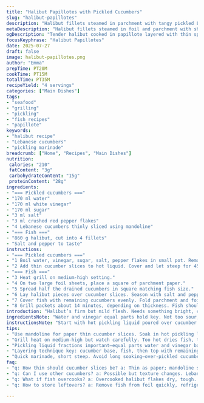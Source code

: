 ```yaml
---
title: "Halibut Papillotes with Pickled Cucumbers"
slug: "halibut-papillotes"
description: "Halibut fillets steamed in parchment with tangy pickled Lebanese cucumbers. Quick marinade with vinegar, water, sugar, salt, and chili flakes. Wrapped airtight in foil and cooked on medium heat grill for just over ten minutes. Balanced play of mild fish and spicy, crunchy pickles."
metaDescription: "Halibut fillets steamed in foil and parchment with sharp pickled Lebanese cucumbers. Tangy, spicy, crisp contrast in 35 minutes total time."
ogDescription: "Tender halibut cooked in papillote layered with thin spicy pickled cucumbers. Quick marinade, grill-steamed, fresh and vibrant flavors meet simple technique."
focusKeyphrase: "Halibut Papillotes"
date: 2025-07-27
draft: false
image: halibut-papillotes.png
author: "Emma"
prepTime: PT20M
cookTime: PT15M
totalTime: PT35M
recipeYield: "4 servings"
categories: ["Main Dishes"]
tags:
- "seafood"
- "grilling"
- "pickling"
- "fish recipes"
- "papillote"
keywords:
- "halibut recipe"
- "Lebanese cucumbers"
- "pickling marinade"
breadcrumb: ["Home", "Recipes", "Main Dishes"]
nutrition: 
 calories: "210"
 fatContent: "3g"
 carbohydrateContent: "15g"
 proteinContent: "28g"
ingredients:
- "=== Pickled cucumbers ==="
- "170 ml water"
- "170 ml white vinegar"
- "170 ml sugar"
- "3 ml salt"
- "3 ml crushed red pepper flakes"
- "4 Lebanese cucumbers thinly sliced using mandoline"
- "=== Fish ==="
- "860 g halibut, cut into 4 fillets"
- "Salt and pepper to taste"
instructions:
- "=== Pickled cucumbers ==="
- "1 Boil water, vinegar, sugar, salt, pepper flakes in small pot. Remove from heat immediately."
- "2 Add thin cucumber slices to hot liquid. Cover and let steep for 45 minutes. Drain well."
- "=== Fish ==="
- "3 Heat grill on medium-high setting."
- "4 On two large foil sheets, place a square of parchment paper."
- "5 Spread half the drained cucumbers in square matching fish size."
- "6 Lay halibut pieces over cucumber slices. Season with salt and pepper."
- "7 Cover fish with remaining cucumbers evenly. Fold parchment and foil tightly into papillotes."
- "8 Grill packets about 14 minutes, depending on thickness. Fish should flake easily when done."
introduction: "Halibut’s firm but mild flesh. Needs something bright, crisp. Cucumbers, pickled in vinegar mixture, sharp with hits of chili flakes. Marinade shortened, quantities bumped. Slight sugar increase softens heat. Cook time nudged up, balancing fish thickness and cucumber moisture. Using foil and parchment traps steam, steams fish gently, keeps flavors distinct but mingled. No fuss, no cream, just the fish and the tangy crunch. Lebanese cucumbers thin as paper, slick with vinegar. Visual contrast too—the white fish nestled in emerald slices. Grill smoke adds earthiness. Simple layering, in and out of heat. Just enough time to crisp edges, keep center tender. Salt, pepper subtle but crucial. The technique matters as much as ingredients."
ingredientsNote: "Water and vinegar equal parts hold key. Not too sour, not too weak. Sugar tweaks heat balance from crushed red pepper flakes, also adding a sheen to cucumbers. Salt’s minimal—just enough to draw out flavor without drowning. Lebanese cucumbers chosen for their slim shape, thin skin, delicate crunch. Mandoline slicing critical; thin slices absorb marinade quickly, texture stays crisp after cooking. Halibut cut thicker to avoid overcooking but thin enough to cook evenly in papillote. Salt, pepper done just before sealing to avoid drawing moisture prematurely. Parchment’s barrier prevents foil taste seeping in, keeps juice locked inside. Doubling foil and parchment combines sturdy and breathable layers, traps steam while allowing easy handling on grill."
instructionsNote: "Start with hot pickling liquid poured over cucumber slices, immediately off heat to prevent mushy cucumbers. Time shortened slightly from original, still enough to infuse flavor but keeps cucumbers lively. Drain well to avoid watery packets. Grill preheated to medium-high—not too hot or fish will dry out, not too low or cooking drags, loses texture. Constructing papillotes with layered foil and parchment squares prevents tearing, eases clean-up. Layer cucumber base first, fish next, then cucumber topping—this helps fish stay moist and flavor balanced. Seal packets carefully, pressing edges tightly. Cook roughly 14 minutes—adding couple minutes to original to ensure thicker fillets cooked through. Rest papillotes briefly before serving to let flavors settle and prevent steam burns when opening."
tips:
- "Use mandoline for paper thin cucumber slices. Soak in hot pickling liquid off-heat to avoid soggy texture. Drain well, watery slices dilute flavor and steam inside papillote. Timing crucial; 45 minutes pickling enough to infuse but keep crunch. Double layering parchment and foil prevents foil taste contamination plus traps steam evenly. Don't skip salt and pepper seasoning of fillets right before sealing. Draws out moisture too early ruins texture."
- "Grill heat on medium-high but watch carefully. Too hot dries fish, too low drags cooking and mushy result. Thickness of halibut matters; thicker than usual prevents overcooking but must cook through in about 14 minutes. Seal packets airtight; pressing edges tightly traps steam. Steam cooks gently, combining smoky grill notes with bright cucumber acidity."
- "Pickling liquid fractions important—equal parts water and vinegar balance acidity and sharpness. Sugar added to soften heat from crushed red pepper flakes. Salt kept minimal to draw flavors without overpowering. Lebanese cucumbers chosen for slim profile, thin skins absorb marinade quickly yet stay crisp after cooking. Avoid thicker cucumbers or slicing too thick on mandoline prevents quick pickling."
- "Layering technique key: cucumber base, fish, then top with remaining cucumber slices. Keeps fish moist, flavors well-distributed. Parchment sheet underneath fish blocks foil taste, holds juices so fish steams not grills dry. Rest papillotes briefly after grill before opening. Avoids escaping steam burns plus flavors settle, texture evens out."
- "Quick marinade, short steep. Avoid long soaking—over-pickled cucumbers lose crunch and become too sour. Immediate off-heat pouring preserves cucumber snap. Drain well, no excess marinade in papillote packet, maintains correct moisture balance. Grill adds subtle smoke, not overpowering. Salt and pepper subtle but essential; add just before sealing to keep juices intact."
faq:
- "q: How thin should cucumber slices be? a: Thin as paper; mandoline slicing crucial. Thick slices soak uneven, get soggy. Thin allows quick pickling, keeps crunch inside papillote steam. Balance absorb and texture."
- "q: Can I use other cucumbers? a: Possible but texture changes. Lebanese cucumbers slim, thin skin. Regular thicker heavily seeded ones don’t pickle or steam well, might get too watery or soft. Adjust slice thickness and pickling time if swapping."
- "q: What if fish overcooks? a: Overcooked halibut flakes dry, tough. Avoid by thicker cuts, medium-high grill, airtight foil-parchment seals for steam. Use timer, check flakes gently. Alternative: lower heat longer time, but risks soggy cucumbers."
- "q: How to store leftovers? a: Remove fish from foil quickly, refrigerate in airtight container. Cucumbers keep separately if possible. Lasts 1-2 days best. Reheat gently in foil on low grill or oven to avoid drying fish. Avoid microwave; texture suffers."

---
```

